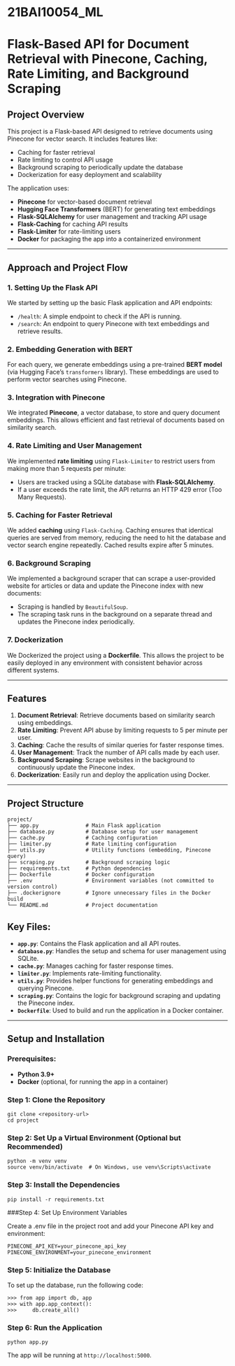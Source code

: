 # 21BAI10054_ML

# Flask-Based API for Document Retrieval with Pinecone, Caching, Rate Limiting, and Background Scraping

## Project Overview

This project is a Flask-based API designed to retrieve documents using Pinecone for vector search. It includes features like:
- Caching for faster retrieval
- Rate limiting to control API usage
- Background scraping to periodically update the database
- Dockerization for easy deployment and scalability

The application uses:
- **Pinecone** for vector-based document retrieval
- **Hugging Face Transformers** (BERT) for generating text embeddings
- **Flask-SQLAlchemy** for user management and tracking API usage
- **Flask-Caching** for caching API results
- **Flask-Limiter** for rate-limiting users
- **Docker** for packaging the app into a containerized environment

---

## Approach and Project Flow

### 1. **Setting Up the Flask API**
We started by setting up the basic Flask application and API endpoints:
- `/health`: A simple endpoint to check if the API is running.
- `/search`: An endpoint to query Pinecone with text embeddings and retrieve results.

### 2. **Embedding Generation with BERT**
For each query, we generate embeddings using a pre-trained **BERT model** (via Hugging Face’s `transformers` library). These embeddings are used to perform vector searches using Pinecone.

### 3. **Integration with Pinecone**
We integrated **Pinecone**, a vector database, to store and query document embeddings. This allows efficient and fast retrieval of documents based on similarity search.

### 4. **Rate Limiting and User Management**
We implemented **rate limiting** using `Flask-Limiter` to restrict users from making more than 5 requests per minute:
- Users are tracked using a SQLite database with **Flask-SQLAlchemy**.
- If a user exceeds the rate limit, the API returns an HTTP 429 error (Too Many Requests).

### 5. **Caching for Faster Retrieval**
We added **caching** using `Flask-Caching`. Caching ensures that identical queries are served from memory, reducing the need to hit the database and vector search engine repeatedly. Cached results expire after 5 minutes.

### 6. **Background Scraping**
We implemented a background scraper that can scrape a user-provided website for articles or data and update the Pinecone index with new documents:
- Scraping is handled by `BeautifulSoup`.
- The scraping task runs in the background on a separate thread and updates the Pinecone index periodically.

### 7. **Dockerization**
We Dockerized the project using a **Dockerfile**. This allows the project to be easily deployed in any environment with consistent behavior across different systems.

---

## Features

1. **Document Retrieval**: Retrieve documents based on similarity search using embeddings.
2. **Rate Limiting**: Prevent API abuse by limiting requests to 5 per minute per user.
3. **Caching**: Cache the results of similar queries for faster response times.
4. **User Management**: Track the number of API calls made by each user.
5. **Background Scraping**: Scrape websites in the background to continuously update the Pinecone index.
6. **Dockerization**: Easily run and deploy the application using Docker.

---

## Project Structure

```
project/
├── app.py               # Main Flask application
├── database.py          # Database setup for user management
├── cache.py             # Caching configuration
├── limiter.py           # Rate limiting configuration
├── utils.py             # Utility functions (embedding, Pinecone query)
├── scraping.py          # Background scraping logic
├── requirements.txt     # Python dependencies
├── Dockerfile           # Docker configuration
├── .env                 # Environment variables (not committed to version control)
├── .dockerignore        # Ignore unnecessary files in the Docker build
└── README.md            # Project documentation
```

## Key Files:

- **`app.py`**: Contains the Flask application and all API routes.
- **`database.py`**: Handles the setup and schema for user management using SQLite.
- **`cache.py`**: Manages caching for faster response times.
- **`limiter.py`**: Implements rate-limiting functionality.
- **`utils.py`**: Provides helper functions for generating embeddings and querying Pinecone.
- **`scraping.py`**: Contains the logic for background scraping and updating the Pinecone index.
- **`Dockerfile`**: Used to build and run the application in a Docker container.

---

## Setup and Installation

### Prerequisites:
- **Python 3.9+**
- **Docker** (optional, for running the app in a container)

### Step 1: Clone the Repository

```
git clone <repository-url>
cd project
```

### Step 2: Set Up a Virtual Environment (Optional but Recommended)
```
python -m venv venv
source venv/bin/activate  # On Windows, use venv\Scripts\activate
```
### Step 3: Install the Dependencies

```
pip install -r requirements.txt
```

###Step 4: Set Up Environment Variables

Create a .env file in the project root and add your Pinecone API key and environment:

```
PINECONE_API_KEY=your_pinecone_api_key
PINECONE_ENVIRONMENT=your_pinecone_environment
```

### Step 5: Initialize the Database
To set up the database, run the following code:

```
>>> from app import db, app
>>> with app.app_context():
>>>     db.create_all()
```

### Step 6: Run the Application

```
python app.py
```
The app will be running at `http://localhost:5000`.